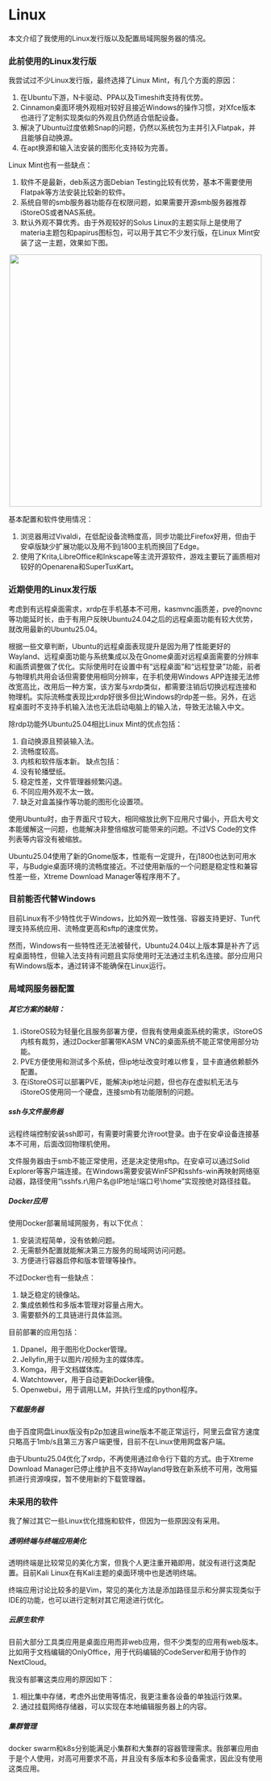 # Linux

本文介绍了我使用的Linux发行版以及配置局域网服务器的情况。

### 此前使用的Linux发行版

我尝试过不少Linux发行版，最终选择了Linux Mint，有几个方面的原因：
1. 在Ubuntu下游，N卡驱动、PPA以及Timeshift支持有优势。
2. Cinnamon桌面环境外观相对较好且接近Windows的操作习惯，对Xfce版本也进行了定制实现类似的外观且仍然适合低配设备。
3. 解决了Ubuntu过度依赖Snap的问题，仍然以系统包为主并引入Flatpak，并且能够自动换源。
4. 在apt换源和输入法安装的图形化支持较为完善。

Linux Mint也有一些缺点：
1. 软件不是最新，deb系这方面Debian Testing比较有优势，基本不需要使用Flatpak等方法安装比较新的软件。
2. 系统自带的smb服务器功能存在权限问题，如果需要开源smb服务器推荐iStoreOS或者NAS系统。
3. 默认外观不算优秀。由于外观较好的Solus Linux的主题实际上是使用了materia主题包和papirus图标包，可以用于其它不少发行版，在Linux Mint安装了这一主题，效果如下图。

<center class="half">
    <img src="../../files/pinned/materia.jpg" width="500"/>
</center>

基本配置和软件使用情况：
1. 浏览器用过Vivaldi，在低配设备流畅度高，同步功能比Firefox好用，但由于安卓版缺少扩展功能以及用不到j1800主机而换回了Edge。
3. 使用了Krita,LibreOffice和Inkscape等主流开源软件，游戏主要玩了画质相对较好的Openarena和SuperTuxKart。

### 近期使用的Linux发行版

考虑到有远程桌面需求，xrdp在手机基本不可用，kasmvnc画质差，pve的novnc等功能延时长，由于有用户反映Ubuntu24.04之后的远程桌面功能有较大优势，就改用最新的Ubuntu25.04。

根据一些文章判断，Ubuntu的远程桌面表现提升是因为用了性能更好的Wayland、远程桌面功能与系统集成以及在Gnome桌面对远程桌面需要的分辨率和画质调整做了优化。实际使用时在设置中有“远程桌面”和“远程登录”功能，前者与物理机共用会话但需要使用相同分辨率，在手机使用Windows APP连接无法修改宽高比，改用后一种方案，该方案与xrdp类似，都需要注销后切换远程连接和物理机。实际流畅度表现比xrdp好很多但比Windows的rdp差一些。另外，在远程桌面时不支持手机输入法也无法启动电脑上的输入法，导致无法输入中文。

除rdp功能外Ubuntu25.04相比Linux Mint的优点包括：
1. 自动换源且预装输入法。
2. 流畅度较高。
3. 内核和软件版本新。
缺点包括：
1. 没有轮播壁纸。
2. 稳定性差，文件管理器频繁闪退。
3. 不同应用外观不太一致。
4. 缺乏对盒盖操作等功能的图形化设置项。


使用Ubuntu时，由于界面尺寸较大，相同缩放比例下应用尺寸偏小，开启大号文本能缓解这一问题，也能解决非整倍缩放可能带来的问题。不过VS Code的文件列表等内容没有被缩放。

Ubuntu25.04使用了新的Gnome版本，性能有一定提升，在j1800也达到可用水平，与Budgie桌面环境的流畅度接近。不过使用新版的一个问题是稳定性和兼容性差一些，Xtreme Download Manager等程序用不了。

### 目前能否代替Windows

目前Linux有不少特性优于Windows，比如外观一致性强、容器支持更好、Tun代理支持系统应用、流畅度更高和sftp的速度优势。

然而，Windows有一些特性还无法被替代，Ubuntu24.04以上版本算是补齐了远程桌面特性，但输入法支持有问题且实际使用时无法通过主机名连接。部分应用只有Windows版本，通过转译不能确保在Linux运行。

### 局域网服务器配置

##### 其它方案的缺陷：
1. iStoreOS较为轻量化且服务部署方便，但我有使用桌面系统的需求，iStoreOS内核有裁剪，通过Docker部署带KASM VNC的桌面系统不能正常使用部分功能。
2. PVE方便使用和测试多个系统，但ip地址改变时难以修复，显卡直通依赖额外配置。
3. 在iStoreOS可以部署PVE，能解决ip地址问题，但也存在虚拟机无法与iStoreOS使用同一个硬盘，连接smb有功能限制的问题。

##### ssh与文件服务器

远程终端控制安装ssh即可，有需要时需要允许root登录。由于在安卓设备连接基本不可用，后面改回物理机使用。

文件服务器由于smb不能正常使用，还是决定使用sftp。在安卓可以通过Solid Explorer等客户端连接。在Windows需要安装WinFSP和sshfs-win再映射网络驱动器，路径使用“\sshfs.r\用户名@IP地址!端口号\home”实现按绝对路径挂载。

##### Docker应用

使用Docker部署局域网服务，有以下优点：
1. 安装流程简单，没有依赖问题。
2. 无需额外配置就能解决第三方服务的局域网访问问题。
3. 方便进行容器启停和版本管理等操作。

不过Docker也有一些缺点：
1. 缺乏稳定的镜像站。
2. 集成依赖性和多版本管理对容量占用大。
3. 需要额外的工具链进行具体监测。

目前部署的应用包括：
1. Dpanel，用于图形化Docker管理。
2. Jellyfin,用于以图片/视频为主的媒体库。
3. Komga，用于文档媒体库。
4. Watchtowver，用于自动更新Docker镜像。
5. Openwebui，用于调用LLM，并执行生成的python程序。

##### 下载服务器

由于百度网盘Linux版没有p2p加速且wine版本不能正常运行，阿里云盘官方速度只略高于1mb/s且第三方客户端更慢，目前不在Linux使用网盘客户端。

由于Ubuntu25.04优化了xrdp，不再使用通过命令行下载的方式。由于Xtreme Download Manager已停止维护且不支持Wayland导致在新系统不可用，改用猫抓进行资源嗅探，暂不使用新的下载管理器。

### 未采用的软件

我了解过其它一些Linux优化措施和软件，但因为一些原因没有采用。

##### 透明终端与终端应用美化

透明终端是比较常见的美化方案，但我个人更注重开箱即用，就没有进行这类配置。目前Kali Linux在有Kali主题的桌面环境中也是透明终端。

终端应用讨论比较多的是Vim，常见的美化方法是添加路径显示和分屏实现类似于IDE的功能，也可以进行定制对其它用途进行优化。

##### 云原生软件

目前大部分工具类应用是桌面应用而非web应用，但不少类型的应用有web版本。比如用于文档编辑的OnlyOffice，用于代码编辑的CodeServer和用于协作的NextCloud。

我没有部署这类应用的原因如下：
1. 相比集中存储，考虑外出使用等情况，我更注重各设备的单独运行效果。
2. 通过挂载网络存储器，可以实现在本地编辑服务器上的内容。

##### 集群管理

docker swarm和k8s分别能满足小集群和大集群的容器管理需求。我部署应用由于是个人使用，对高可用要求不高，并且没有多版本和多设备需求，因此没有使用这类应用。
